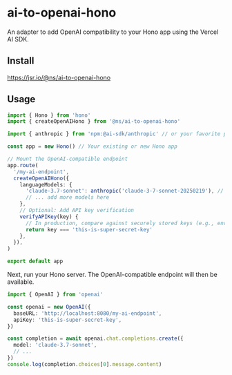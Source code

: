 # ai-to-openai-hono

An adapter to add OpenAI compatibility to your Hono app using the Vercel AI SDK.

## Install

https://jsr.io/@ns/ai-to-openai-hono

## Usage

```ts
import { Hono } from 'hono'
import { createOpenAIHono } from '@ns/ai-to-openai-hono'

import { anthropic } from 'npm:@ai-sdk/anthropic' // or your favorite provider

const app = new Hono() // Your existing or new Hono app

// Mount the OpenAI-compatible endpoint
app.route(
  '/my-ai-endpoint',
  createOpenAIHono({
    languageModels: {
      'claude-3.7-sonnet': anthropic('claude-3-7-sonnet-20250219'), // Map model names to Vercel AI SDK instances
      // ... add more models here
    },
    // Optional: Add API key verification
    verifyAPIKey(key) {
      // In production, compare against securely stored keys (e.g., environment variables)
      return key === 'this-is-super-secret-key'
    },
  }),
)

export default app
```

Next, run your Hono server. The OpenAI-compatible endpoint will then be
available.

```ts
import { OpenAI } from 'openai'

const openai = new OpenAI({
  baseURL: 'http://localhost:8080/my-ai-endpoint',
  apiKey: 'this-is-super-secret-key',
})

const completion = await openai.chat.completions.create({
  model: 'claude-3.7-sonnet',
  // ...
})
console.log(completion.choices[0].message.content)
```
